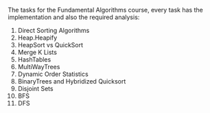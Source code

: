 The tasks for the Fundamental Algorithms course, every task has the implementation and also the required analysis:
1. Direct Sorting Algorithms
2. Heap.Heapify
3. HeapSort vs QuickSort
4. Merge K Lists
5. HashTables
6. MultiWayTrees
7. Dynamic Order Statistics
8. BinaryTrees and Hybridized Quicksort
9. Disjoint Sets
10. BFS
11. DFS
